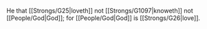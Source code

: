 He that [[Strongs/G25\|loveth]] not [[Strongs/G1097\|knoweth]] not [[People/God\|God]]; for [[People/God\|God]] is [[Strongs/G26\|love]].
